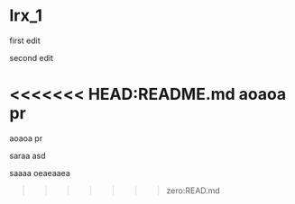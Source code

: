 # lrx_1

first edit

second edit

<<<<<<< HEAD:README.md
aoaoa pr
=======
aoaoa pr

saraa asd

saaaa oeaeaaea
>>>>>>> zero:READ.md
